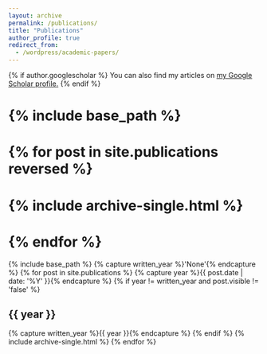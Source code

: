 ```yaml
---
layout: archive
permalink: /publications/
title: "Publications"
author_profile: true
redirect_from: 
  - /wordpress/academic-papers/
---
```


{% if author.googlescholar %}
  You can also find my articles on <u><a href="{{author.googlescholar}}">my Google Scholar profile</a>.</u>
{% endif %}

# {% include base_path %}

# {% for post in site.publications reversed %}
#  {% include archive-single.html %}
# {% endfor %}




{% include base_path %}
{% capture written_year %}'None'{% endcapture %}
{% for post in site.publications %}
  {% capture year %}{{ post.date | date: '%Y' }}{% endcapture %}
  {% if year != written_year and post.visible != 'false' %}
    <h2 id="{{ year | slugify }}" class="archive__subtitle">{{ year }}</h2>
    {% capture written_year %}{{ year }}{% endcapture %}
  {% endif %}
  {% include archive-single.html %}
{% endfor %}
